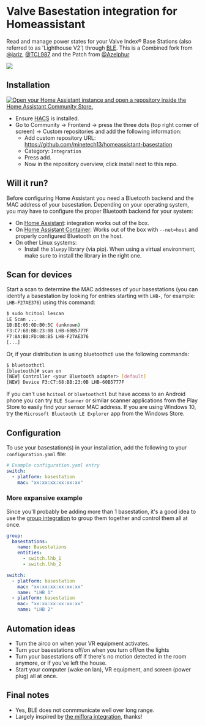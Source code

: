 # Valve Basestation integration for Homeassistant

Read and manage power states for your Valve Index® Base Stations (also referred to as 'Lighthouse V2') through [BLE](https://en.wikipedia.org/wiki/Bluetooth_Low_Energy).
This is a Combined fork from [@jariz](https://github.com/jariz/homeassistant-basestation), [@TCL987](https://github.com/TCL987/homeassistant-basestation) and the Patch from [@Azelphur](https://github.com/Azelphur/homeassistant-basestation)

![](https://jari.lol/TYc7q1qt9E.png)  

## Installation
[![Open your Home Assistant instance and open a repository inside the Home Assistant Community Store.](https://my.home-assistant.io/badges/hacs_repository.svg)](https://my.home-assistant.io/redirect/hacs_repository/?owner=minetech13&repository=homeassistant-basestation&category=integration)
- Ensure [HACS](https://hacs.xyz) is installed.
- Go to Community -> Frontend -> press the three dots (top right corner of screen) -> Custom repositories and add the following information: 
  - Add custom repository URL: https://github.com/minetech13/homeassistant-basestation 
  - Category: `Integration` 
  - Press add.
  - Now in the repository overview, click install next to this repo.

## Will it run?

Before configuring Home Assistant you need a Bluetooth backend and the MAC address of your basestation. Depending on your operating system, you may have to configure the proper Bluetooth backend for your system:

- On [Home Assistant](https://home-assistant.io/hassio/installation/): integration works out of the box.
- On [Home Assistant Container](https://home-assistant.io/docs/installation/docker/): Works out of the box with `--net=host` and properly configured Bluetooth on the host.
- On other Linux systems:
  - Install the `bluepy` library (via pip). When using a virtual environment, make sure to install the library in the right one.

## Scan for devices

Start a scan to determine the MAC addresses of your basestations (you can identify a basestation by looking for entries starting with `LHB-`, for example: `LHB-F27AE376`) using this command:

```bash
$ sudo hcitool lescan
LE Scan ...
1B:BE:05:0D:B0:5C (unknown)
F3:C7:68:BB:23:0B LHB-60B5777F
F7:8A:B0:FD:08:B5 LHB-F27AE376
[...]
```

Or, if your distribution is using bluetoothctl use the following commands:

```bash
$ bluetoothctl
[bluetooth]# scan on
[NEW] Controller <your Bluetooth adapter> [default]
[NEW] Device F3:C7:68:BB:23:0B LHB-60B5777F
```

If you can't use `hcitool` or `bluetoothctl` but have access to an Android phone you can try `BLE Scanner` or similar scanner applications from the Play Store to easily find your sensor MAC address. If you are using Windows 10, try the `Microsoft Bluetooth LE Explorer` app from the Windows Store.

## Configuration

To use your basestation(s) in your installation, add the following to your `configuration.yaml` file:

```yaml
# Example configuration.yaml entry
switch:
  - platform: basestation
    mac: "xx:xx:xx:xx:xx:xx"
```

### More expansive example

Since you'll probably be adding more than 1 basestation, it's a good idea to use the [group integration](https://www.home-assistant.io/integrations/group) to group them together and control them all at once.

```yaml
group:
  basestations:
    name: Basestations
    entities:
      - switch.lhb_1
      - switch.lhb_2

switch:
  - platform: basestation
    mac: "xx:xx:xx:xx:xx:xx"
    name: "LHB 1"
  - platform: basestation
    mac: "xx:xx:xx:xx:xx:xx"
    name: "LHB 2"
```

## Automation ideas

- Turn the airco on when your VR equipment activates.
- Turn your basestations off/on when you turn off/on the lights
- Turn your basestations off if there's no motion detected in the room anymore, or if you've left the house.
- Start your computer (wake on lan), VR equipment, and screen (power plug) all at once.

## Final notes

- Yes, BLE does not conmmunicate well over long range.
- Largely inspired by [the miflora integration](https://github.com/home-assistant/core/tree/dev/homeassistant/components/miflora), thanks!
